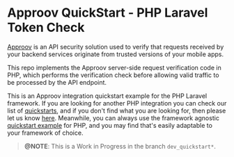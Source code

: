 # Approov QuickStart - PHP Laravel Token Check

[Approov](https://approov.io) is an API security solution used to verify that requests received by your backend services originate from trusted versions of your mobile apps.

This repo implements the Approov server-side request verification code in PHP, which performs the verification check before allowing valid traffic to be processed by the API endpoint.

This is an Approov integration quickstart example for the PHP Laravel framework. If you are looking for another PHP integration you can check our list of [quickstarts](https://approov.io/docs/latest/approov-integration-examples/backend-api/), and if you don't find what you are looking for, then please let us know [here](https://approov.io/contact). Meanwhile, you can always use the framework agnostic [quickstart example](https://github.com/approov/quickstart-php-token-check) for PHP, and you may find that's easily adaptable to your framework of choice.

> **@NOTE**: This is a Work in Progress in the branch `dev_quickstart*`.
